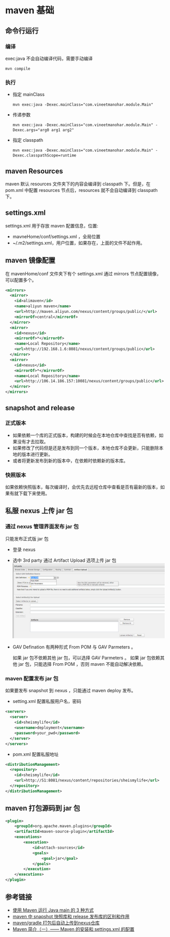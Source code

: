 # maven 基础

## 命令行运行
### 编译
exec:java 不会自动编译代码，需要手动编译
```
mvn compile
```

### 执行

- 指定 mainClass

  ```
  mvn exec:java -Dexec.mainClass="com.vineetmanohar.module.Main"
  ```

- 传递参数

  ```
  mvn exec:java -Dexec.mainClass="com.vineetmanohar.module.Main" -Dexec.args="arg0 arg1 arg2"
  ```

- 指定 classpath

  ```
  mvn exec:java -Dexec.mainClass="com.vineetmanohar.module.Main" -Dexec.classpathScope=runtime
  ```

## maven Resources
maven 默认 resources 文件夹下的内容会编译到 classpath 下。但是，在 pom.xml 中配置 resources 节点后，resources 就不会自动编译到 classpath 下。

## settings.xml

settings.xml 用于存放 maven 配置信息，位置:

- mavneHome/conf/settings.xml ，全局位置
- ~/.m2/settings.xml，用户位置，如果存在，上面的文件不起作用。



## maven 镜像配置

在 mavenHome/conf 文件夹下有个 settings.xml 通过 mirrors 节点配置镜像，可以配置多个。

```xml
<mirrors>
  <mirror>
    <id>alimaven</id>
    <name>aliyun maven</name>
    <url>http://maven.aliyun.com/nexus/content/groups/public/</url>
    <mirrorOf>central</mirrorOf>
  </mirror>
  <mirror>
    <id>nexus</id>
    <mirrorOf>*</mirrorOf>
    <name>Local Repository</name>
    <url>http://192.168.1.6:8081/nexus/content/groups/public</url>
  </mirror>
  <mirror>
    <id>nexus</id>
    <mirrorOf>*</mirrorOf>
    <name>Local Repository</name>
    <url>http://106.14.186.157:10081/nexus/content/groups/public</url>
  </mirror>
</mirrors>
```
## snapshot and release

### 正式版本

- 如果依赖一个库的正式版本，构建的时候会在本地仓库中查找是否有依赖，如果没有才去拉取。
- 如果修改了代码但是还是发布到同一个版本，本地仓库不会更新，只能删除本地的版本进行更新。
- 或者将更新发布到新的版本中，在依赖时依赖新的版本库。

### 快照版本

如果依赖快照版本，每次编译时，会优先去远程仓库中查看是否有最新的版本，如果有就下载下来使用。

## 私服 nexus 上传 jar 包

### 通过 nexus 管理界面发布 jar 包

只能发布正式版 jar 包

- 登录 nexus
- 选中 3rd party 通过 Artifact Upload 选项上传 jar 包
![artifact upload](./image/maven_upload.png)

- GAV Defination 有两种形式 From POM 与 GAV Parmeters 。

  如果 jar 包不依赖其他 jar 包，可以选择 GAV Parmeters 。
  如果 jar 包依赖其他 jar 包，只能选择 From POM ，否则 maven 不能自动解决依赖。

### maven 配置发布 jar 包

如果要发布 snapshot 到 nexus ，只能通过 maven deploy 发布。

- setting.xml 配置私服用户名，密码
```xml
<servers>
  <server>
    <id>sheismylife</id>
    <username>deployment</username>
    <password>your_pwd</password>
  </server>
</servers>
```

- pom.xml 配置私服地址
```xml
<distributionManagement>
  <repository>
    <id>sheismylife</id>
    <url>http://S1:8081/nexus/content/repositories/sheismylife</url>
  </repository>
</distributionManagement>
```

## maven 打包源码到 jar 包

```xml
<plugin>
    <groupId>org.apache.maven.plugins</groupId>
    <artifactId>maven-source-plugin</artifactId>
    <executions>
        <execution>
            <id>attach-sources</id>
            <goals>
                <goal>jar</goal>
            </goals>
        </execution>
    </executions>
</plugin>
```

## 参考链接
- [使用 Maven 运行 Java main 的 3 种方式](http://www.tuicool.com/articles/UJJvim)
- [maven 中 snapshot 快照库和 release 发布库的区别和作用](http://www.cnblogs.com/wangf-keep/p/6424009.html)
- [maven/gradle 打包后自动上传到nexus仓库](http://www.cnblogs.com/yjmyzz/p/auto-upload-artifact-to-nexus.html)
- [Maven 简介（一）—— Maven 的安装和 settings.xml 的配置](http://blog.csdn.net/achuo/article/details/48651435)
